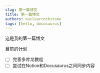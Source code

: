 ```yaml
---
slug: 第一篇博文
title: 第一篇博文
authors: nuclearrockstone
tags: [hello, docusaurus]
---
```

这是我的第一篇博文
<!-- truncate -->
目前的计划
- [ ] 完善多库龙教程
- [ ] 尝试在Notion和Docusaurus之间同步内容